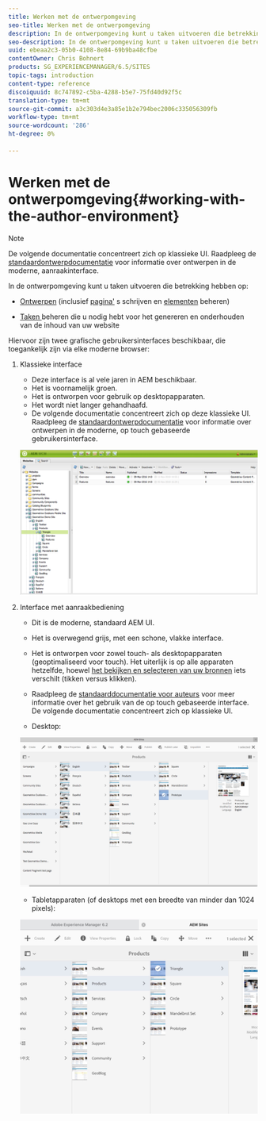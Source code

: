 ```yaml
---
title: Werken met de ontwerpomgeving
seo-title: Werken met de ontwerpomgeving
description: In de ontwerpomgeving kunt u taken uitvoeren die betrekking hebben op het ontwerpen (waaronder het schrijven en beheren van elementen voor pagina's) en het beheren van taken die u nodig hebt voor het genereren en onderhouden van de inhoud van uw website.
seo-description: In de ontwerpomgeving kunt u taken uitvoeren die betrekking hebben op het ontwerpen (waaronder het schrijven en beheren van elementen voor pagina's) en het beheren van taken die u nodig hebt voor het genereren en onderhouden van de inhoud van uw website.
uuid: ebeaa2c3-05b0-4108-8e84-69b9ba48cfbe
contentOwner: Chris Bohnert
products: SG_EXPERIENCEMANAGER/6.5/SITES
topic-tags: introduction
content-type: reference
discoiquuid: 8c747892-c5ba-4288-b5e7-75fd40d92f5c
translation-type: tm+mt
source-git-commit: a3c303d4e3a85e1b2e794bec2006c335056309fb
workflow-type: tm+mt
source-wordcount: '286'
ht-degree: 0%

---
```



# Werken met de ontwerpomgeving{#working-with-the-author-environment}

>[!NOTE]
>
>De volgende documentatie concentreert zich op klassieke UI. Raadpleeg de [standaardontwerpdocumentatie](/help/assets/assets.md) voor informatie over ontwerpen in de moderne, aanraakinterface.

In de ontwerpomgeving kunt u taken uitvoeren die betrekking hebben op:

* [Ontwerpen](/help/sites-authoring/author.md)  (inclusief  [pagina&#39;](/help/sites-authoring/qg-page-authoring.md) s schrijven en  [elementen](/help/assets/assets.md) beheren)

* [Taken ](/help/sites-administering/administer-best-practices.md) beheren die u nodig hebt voor het genereren en onderhouden van de inhoud van uw website

Hiervoor zijn twee grafische gebruikersinterfaces beschikbaar, die toegankelijk zijn via elke moderne browser:

1. Klassieke interface

   * Deze interface is al vele jaren in AEM beschikbaar.
   * Het is voornamelijk groen.
   * Het is ontworpen voor gebruik op desktopapparaten.
   * Het wordt niet langer gehandhaafd.
   * De volgende documentatie concentreert zich op deze klassieke UI. Raadpleeg de [standaardontwerpdocumentatie](/help/sites-authoring/author.md) voor informatie over ontwerpen in de moderne, op touch gebaseerde gebruikersinterface.

   ![chlimage_1-149](assets/chlimage_1-149.png)

1. Interface met aanraakbediening

   * Dit is de moderne, standaard AEM UI.
   * Het is overwegend grijs, met een schone, vlakke interface.
   * Het is ontworpen voor zowel touch- als desktopapparaten (geoptimaliseerd voor touch). Het uiterlijk is op alle apparaten hetzelfde, hoewel [het bekijken en selecteren van uw bronnen](/help/sites-authoring/basic-handling.md) iets verschilt (tikken versus klikken).
   * Raadpleeg de [standaarddocumentatie voor auteurs](/help/sites-authoring/author.md) voor meer informatie over het gebruik van de op touch gebaseerde interface. De volgende documentatie concentreert zich op klassieke UI.

   * Desktop:

   ![chlimage_1-150](assets/chlimage_1-150.png)

   * Tabletapparaten (of desktops met een breedte van minder dan 1024 pixels):

   ![chlimage_1-7](assets/chlimage_1-7.jpeg)

